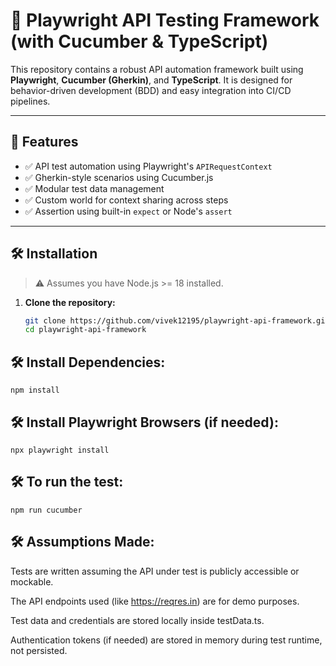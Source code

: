 # 🧪 Playwright API Testing Framework (with Cucumber & TypeScript)

This repository contains a robust API automation framework built using **Playwright**, **Cucumber (Gherkin)**, and **TypeScript**. It is designed for behavior-driven development (BDD) and easy integration into CI/CD pipelines.

---

## 🚀 Features

- ✅ API test automation using Playwright's `APIRequestContext`
- ✅ Gherkin-style scenarios using Cucumber.js
- ✅ Modular test data management
- ✅ Custom world for context sharing across steps
- ✅ Assertion using built-in `expect` or Node's `assert`

---

## 🛠️ Installation

> ⚠️ Assumes you have Node.js >= 18 installed.

1. **Clone the repository:**
   ```bash
   git clone https://github.com/vivek12195/playwright-api-framework.git
   cd playwright-api-framework

## 🛠️ Install Dependencies:
    npm install

## 🛠️ Install Playwright Browsers (if needed):
    npx playwright install

## 🛠️ To run the test:
    npm run cucumber

## 🛠️ Assumptions Made:

Tests are written assuming the API under test is publicly accessible or mockable.

The API endpoints used (like https://reqres.in) are for demo purposes.

Test data and credentials are stored locally inside testData.ts.

Authentication tokens (if needed) are stored in memory during test runtime, not persisted.